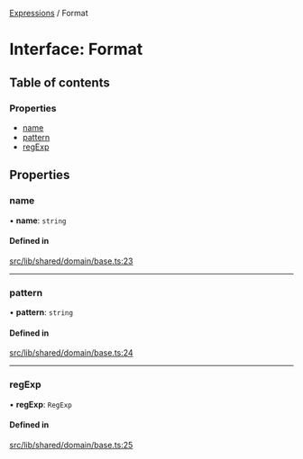[Expressions](../README.md) / Format

# Interface: Format

## Table of contents

### Properties

- [name](Format.md#name)
- [pattern](Format.md#pattern)
- [regExp](Format.md#regexp)

## Properties

### name

• **name**: `string`

#### Defined in

[src/lib/shared/domain/base.ts:23](https://github.com/FlavioLionelRita/3xpr/blob/6694e5e/src/lib/shared/domain/base.ts#L23)

___

### pattern

• **pattern**: `string`

#### Defined in

[src/lib/shared/domain/base.ts:24](https://github.com/FlavioLionelRita/3xpr/blob/6694e5e/src/lib/shared/domain/base.ts#L24)

___

### regExp

• **regExp**: `RegExp`

#### Defined in

[src/lib/shared/domain/base.ts:25](https://github.com/FlavioLionelRita/3xpr/blob/6694e5e/src/lib/shared/domain/base.ts#L25)
